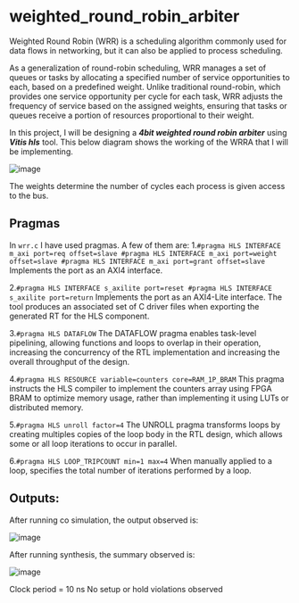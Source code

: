 # weighted_round_robin_arbiter

Weighted Round Robin (WRR) is a scheduling algorithm commonly used for data flows in networking, but it can also be applied to process scheduling.

As a generalization of round-robin scheduling, WRR manages a set of queues or tasks by allocating a specified number of service opportunities to each, based on a predefined weight. Unlike traditional round-robin, which provides one service opportunity per cycle for each task, WRR adjusts the frequency of service based on the assigned weights, ensuring that tasks or queues receive a portion of resources proportional to their weight.

In this project, I will be designing a ***4bit weighted round robin arbiter*** using ***Vitis hls*** tool.
This below diagram shows the working of the WRRA that I will be implementing.

![image](https://github.com/user-attachments/assets/77a1c5ab-9ce6-4533-842c-8b3d38c9a78c)


The weights determine the number of cycles each process is given access to the bus. 

## Pragmas

In ```wrr.c``` I have used pragmas. A few of them are:
1.```#pragma HLS INTERFACE m_axi port=req offset=slave
	#pragma HLS INTERFACE m_axi port=weight offset=slave
	#pragma HLS INTERFACE m_axi port=grant offset=slave```
Implements the port as an AXI4 interface.

2.```#pragma HLS INTERFACE s_axilite port=reset
	#pragma HLS INTERFACE s_axilite port=return```
Implements the port as an AXI4-Lite interface. The tool produces an associated set of C driver files when exporting the generated RT for the HLS component.

3.```#pragma HLS DATAFLOW```
The DATAFLOW pragma enables task-level pipelining, allowing functions and loops to overlap in their operation, increasing the concurrency of the RTL implementation and increasing the overall throughput of the design.

4.```#pragma HLS RESOURCE variable=counters core=RAM_1P_BRAM```
This pragma instructs the HLS compiler to implement the counters array using FPGA BRAM to optimize memory usage, rather than implementing it using LUTs or distributed memory.

5.```#pragma HLS unroll factor=4```
The UNROLL pragma transforms loops by creating multiples copies of the loop body in the RTL design, which allows some or all loop iterations to occur in parallel.

6.```#pragma HLS LOOP_TRIPCOUNT min=1 max=4```
When manually applied to a loop, specifies the total number of iterations performed by a loop.

## Outputs:
After running co simulation, the output observed is:

![image](https://github.com/user-attachments/assets/e491920e-5f3e-4a81-9b68-d260837647cd)

After running synthesis, the summary observed is:

![image](https://github.com/user-attachments/assets/22dab91e-0d69-4a30-a2e5-ae156371deba)

Clock period = 10 ns
No setup or hold violations observed
